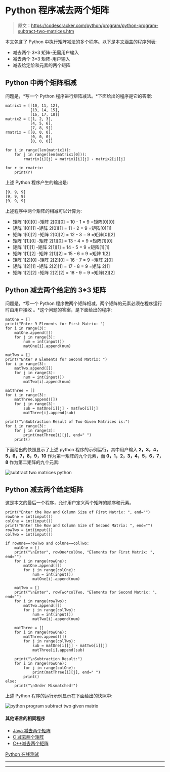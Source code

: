 # Python 程序减去两个矩阵

> 原文：<https://codescracker.com/python/program/python-program-subtract-two-matrices.htm>

本文包含了 Python 中执行矩阵减法的多个程序。以下是本文涵盖的程序列表:

*   减去两个 3*3 矩阵-无需用户输入
*   减去两个 3*3 矩阵-用户输入
*   减去给定阶和元素的两个矩阵

## Python 中两个矩阵相减

问题是，*写一个 Python 程序进行矩阵减法。*下面给出的程序是它的答案:

```
matrix1 = [[10, 11, 12],
           [13, 14, 15],
           [16, 17, 18]]
matrix2 = [[1, 2, 3],
           [4, 5, 6],
           [7, 8, 9]]
rmatrix = [[0, 0, 0],
           [0, 0, 0],
           [0, 0, 0]]

for i in range(len(matrix1)):
    for j in range(len(matrix1[0])):
        rmatrix[i][j] = matrix1[i][j] - matrix2[i][j]

for r in rmatrix:
    print(r)
```

上述 Python 程序产生的输出是:

```
[9, 9, 9]
[9, 9, 9]
[9, 9, 9]
```

上述程序中两个矩阵的相减可以计算为:

*   矩阵 1[0][0] -矩阵 2[0][0] = 10 - 1 = 9 =矩阵[0][0]
*   矩阵 1[0][1] -矩阵 2[0][1] = 11 - 2 = 9 =矩阵[0][1]
*   矩阵 1[0][2] -矩阵 2[0][2] = 12 - 3 = 9 =矩阵[0][2]
*   矩阵 1[1][0] -矩阵 2[1][0] = 13 - 4 = 9 =矩阵[1][0]
*   矩阵 1[1][1] -矩阵 2[1][1] = 14 - 5 = 9 =矩阵[1][1]
*   矩阵 1[1][2] -矩阵 2[1][2] = 15 - 6 = 9 =矩阵 1[2]
*   矩阵 1[2][0] -矩阵 2[2][0] = 16 - 7 = 9 =矩阵 2[0]
*   矩阵 1[2][1] -矩阵 2[2][1] = 17 - 8 = 9 =矩阵 2[1]
*   矩阵 1[2][2] -矩阵 2[2][2] = 18 - 9 = 9 =矩阵[2][2]

## Python 减去两个给定的 3*3 矩阵

问题是，*写一个 Python 程序做两个矩阵相减。两个矩阵的元素必须在程序运行时由用户接收 。*这个问题的答案，是下面给出的程序:

```
matOne = []
print("Enter 9 Elements for First Matrix: ")
for i in range(3):
    matOne.append([])
    for j in range(3):
        num = int(input())
        matOne[i].append(num)

matTwo = []
print("Enter 9 Elements for Second Matrix: ")
for i in range(3):
    matTwo.append([])
    for j in range(3):
        num = int(input())
        matTwo[i].append(num)

matThree = []
for i in range(3):
    matThree.append([])
    for j in range(3):
        sub = matOne[i][j] - matTwo[i][j]
        matThree[i].append(sub)

print("\nSubtraction Result of Two Given Matrices is:")
for i in range(3):
    for j in range(3):
        print(matThree[i][j], end=" ")
    print()
```

下面给出的快照显示了上述 python 程序的示例运行，其中用户输入 **2，3，4，5，6，7，8，9，10** 作为第一矩阵的九个元素，而 **0，1，2，3，4，5，6，7，8** 作为第二矩阵的九个元素:

![subtract two matrices python](img/6a0718c5945f4bfa45f8237749829f8f.png)

## Python 减去两个给定矩阵

这是本文的最后一个程序，允许用户定义两个矩阵的顺序和元素。

```
print("Enter the Row and Column Size of First Matrix: ", end="")
rowOne = int(input())
colOne = int(input())
print("Enter the Row and Column Size of Second Matrix: ", end="")
rowTwo = int(input())
colTwo = int(input())

if rowOne==rowTwo and colOne==colTwo:
    matOne = []
    print("\nEnter", rowOne*colOne, "Elements for First Matrix: ", end="")
    for i in range(rowOne):
        matOne.append([])
        for j in range(colOne):
            num = int(input())
            matOne[i].append(num)

    matTwo = []
    print("\nEnter", rowTwo*colTwo, "Elements for Second Matrix: ", end="")
    for i in range(rowTwo):
        matTwo.append([])
        for j in range(colTwo):
            num = int(input())
            matTwo[i].append(num)

    matThree = []
    for i in range(rowOne):
        matThree.append([])
        for j in range(colTwo):
            sub = matOne[i][j] - matTwo[i][j]
            matThree[i].append(sub)

    print("\nSubtraction Result:")
    for i in range(rowOne):
        for j in range(colOne):
            print(matThree[i][j], end=" ")
        print()
else:
    print("\nOrder Mismatched!")
```

上述 Python 程序的运行示例显示在下面给出的快照中:

![python program subtract two given matrix](img/d55978e6e5ae8d9f52b9957d61075511.png)

#### 其他语言的相同程序

*   [Java 减去两个矩阵](/java/program/java-program-subtract-matrices.htm)
*   [C 减去两个矩阵](/c/program/c-program-subtract-matrices.htm)
*   [C++减去两个矩阵](/cpp/program/cpp-program-subtract-matrices.htm)

[Python 在线测试](/exam/showtest.php?subid=10)

* * *

* * *